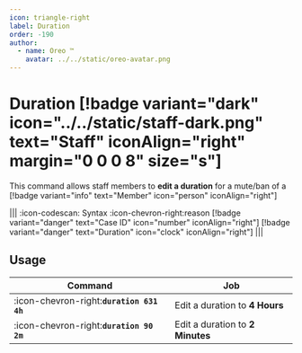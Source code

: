 ```yaml
---
icon: triangle-right
label: Duration
order: -190
author:
  - name: Oreo ™
    avatar: ../../static/oreo-avatar.png
---
```


# Duration [!badge variant="dark" icon="../../static/staff-dark.png" text="Staff" iconAlign="right" margin="0 0 0 8" size="s"]

This command allows staff members to **edit a duration** for a mute/ban of a [!badge variant="info" text="Member" icon="person" iconAlign="right"]

||| :icon-codescan: Syntax
:icon-chevron-right:reason [!badge variant="danger" text="Case ID" icon="number" iconAlign="right"] [!badge variant="danger" text="Duration" icon="clock" iconAlign="right"]
|||

## Usage

| Command                                   | Job                              |
| ----------------------------------------- | -------------------------------- |
| :icon-chevron-right:**`duration 631 4h`** | Edit a duration to **4 Hours**   |
| :icon-chevron-right:**`duration 90 2m`**  | Edit a duration to **2 Minutes** |
